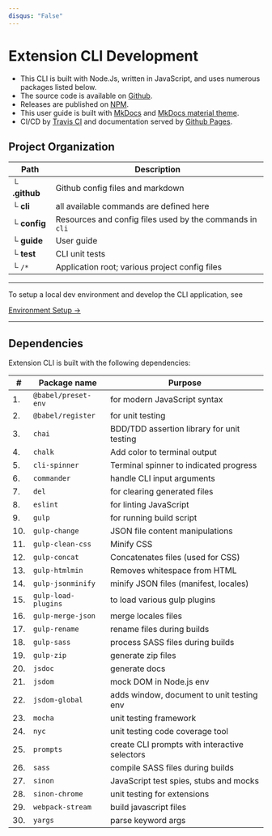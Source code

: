 ```yaml
---
disqus: "False"
---
```


# Extension CLI Development

- This CLI is built with Node.Js, written in JavaScript, and uses numerous packages listed below. 
- The source code is available on [Github](https://github.com/MobileFirstLLC/extension-cli).
- Releases are published on [NPM](https://www.npmjs.com/package/extension-cli).
- This user guide is built with [MkDocs](https://www.mkdocs.org/) and  [MkDocs material theme](https://squidfunk.github.io/mkdocs-material/).
- CI/CD by [Travis CI](https://travis-ci.org/MobileFirstLLC/extension-cli) and documentation served by [Github Pages](https://pages.github.com/).


## Project Organization

Path | Description
--- | ---
└ **.github** | Github config files and markdown
└ **cli** |  all available commands are defined here
└ **config** | Resources and config files used by the commands in `cli`
└ **guide** | User guide
└ **test** | CLI unit tests
└ `/*` | Application root; various project config files

* * *

To setup a local dev environment and develop the CLI application, see
 
[Environment Setup &rarr;](13-dev-env.md)

* * * 

## Dependencies

Extension CLI is built with the following dependencies:

| # | Package name | Purpose |
| --- | --- | --- | 
| 1. | `@babel/preset-env` | for modern JavaScript syntax |
| 2. | `@babel/register` | for unit testing |
| 3. | `chai` | BDD/TDD assertion library for unit testing |
| 4. | `chalk` | Add color to terminal output | 
| 5. | `cli-spinner` | Terminal spinner to indicated progress |
| 6. | `commander` | handle CLI input arguments |
| 7. | `del` | for clearing generated files |
| 8. | `eslint` | for linting JavaScript |
| 9. | `gulp` | for running build script |
| 10. | `gulp-change` | JSON file content manipulations |
| 11. | `gulp-clean-css` | Minify CSS |
| 12. | `gulp-concat` | Concatenates files (used for CSS) |
| 13. | `gulp-htmlmin` | Removes whitespace from HTML |
| 14. | `gulp-jsonminify` | minify JSON files (manifest, locales) |
| 15. | `gulp-load-plugins` | to load various gulp plugins |
| 16. | `gulp-merge-json` | merge locales files |
| 17. | `gulp-rename` | rename files during builds |
| 18. | `gulp-sass` | process SASS files during builds |
| 19. | `gulp-zip` | generate zip files |
| 20. | `jsdoc` | generate docs |
| 21. | `jsdom` | mock DOM in Node.js env |
| 22. | `jsdom-global` | adds window, document to unit testing env |
| 23. | `mocha` | unit testing framework |
| 24. | `nyc` | unit testing code coverage tool  |
| 25. | `prompts` | create CLI prompts with interactive selectors |
| 26. | `sass` | compile SASS files during builds |
| 27. | `sinon` | JavaScript test spies, stubs and mocks |
| 28. | `sinon-chrome` | unit testing for extensions |
| 29. | `webpack-stream` | build javascript files |
| 30. | `yargs` | parse keyword args |
